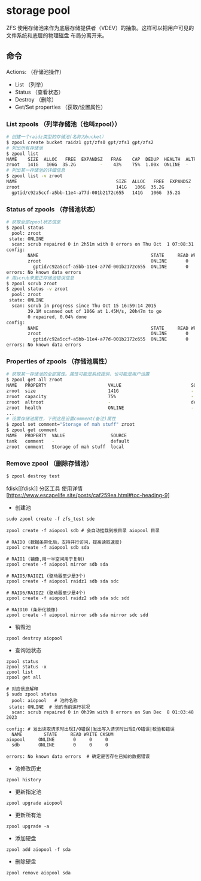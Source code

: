 # storage pool 

ZFS 使用存储池来作为底层存储提供者（VDEV）的抽象。这样可以把用户可见的文件系统和底层的物理磁盘
布局分离开来。

## 命令

Actions: （存储池操作） 
* List   （列举）
* Status （查看状态）
* Destroy （删除）
* Get/Set properties （获取/设置属性）

### List zpools （列举存储池（也叫zpool））

```bash
# 创建一个raidz类型的存储池(名称为bucket）
$ zpool create bucket raidz1 gpt/zfs0 gpt/zfs1 gpt/zfs2
# 列出所有存储池
$ zpool list
NAME    SIZE  ALLOC   FREE  EXPANDSZ   FRAG    CAP  DEDUP  HEALTH  ALTROOT
zroot   141G   106G  35.2G         -    43%    75%  1.00x  ONLINE  -
# 列出某一存储池的详细信息
$ zpool list -v zroot
NAME                                     SIZE  ALLOC   FREE  EXPANDSZ   FRAG    CAP  DEDUP HEALTH  ALTROOT
zroot                                    141G   106G  35.2G         -    43%    75%  1.00x ONLINE  -
  gptid/c92a5ccf-a5bb-11e4-a77d-001b2172c655   141G   106G  35.2G         -    43%    75%
```

### Status of zpools （存储池状态）

```bash
# 获取全部zpool状态信息
$ zpool status
  pool: zroot
 state: ONLINE
  scan: scrub repaired 0 in 2h51m with 0 errors on Thu Oct  1 07:08:31 2015
config:
        NAME                                          STATE     READ WRITE CKSUM
        zroot                                         ONLINE       0     0     0
          gptid/c92a5ccf-a5bb-11e4-a77d-001b2172c655  ONLINE       0     0     0
errors: No known data errors
# 用scrub来更正存储池错误信息
$ zpool scrub zroot
$ zpool status -v zroot
  pool: zroot
 state: ONLINE
  scan: scrub in progress since Thu Oct 15 16:59:14 2015
        39.1M scanned out of 106G at 1.45M/s, 20h47m to go
        0 repaired, 0.04% done
config:
        NAME                                          STATE     READ WRITE CKSUM
        zroot                                         ONLINE       0     0     0
          gptid/c92a5ccf-a5bb-11e4-a77d-001b2172c655  ONLINE       0     0     0
errors: No known data errors
```

### Properties of zpools （存储池属性）

```bash
# 获取某一存储池的全部属性。属性可能是系统提供，也可能是用户设置
$ zpool get all zroot
NAME   PROPERTY                       VALUE                          SOURCE
zroot  size                           141G                           -
zroot  capacity                       75%                            -
zroot  altroot                        -                              default
zroot  health                         ONLINE                         -
...
# 设置存储池属性，下例这是设置comment(备注)属性
$ zpool set comment="Storage of mah stuff" zroot
$ zpool get comment
NAME   PROPERTY  VALUE                 SOURCE
tank   comment   -                     default
zroot  comment   Storage of mah stuff  local
```

### Remove zpool （删除存储池）

```bash
$ zpool destroy test
```


fdisk[[fdisk]] 分区工具
使用详情[https://www.escapelife.site/posts/caf259ea.html#toc-heading-9]

- 创建池
```shell
sudo zpool create -f zfs_test sde

zpool create -f aiopool sdb # 会自动挂载到根目录 aiopool 目录

# RAID0 (数据条带化后，支持并行访问，提高读取速度)
zpool create -f aiopool sdb sda

# RAIO1 (镜像,用一半空间用于复制)
zpool create -f aiopool mirror sdb sda

# RAIO5/RAIOZ1 (驱动器至少是3个)
zpool create -f aiopool raidz1 sdb sda sdc

# RAID6/RAIDZ2 (驱动器至少是4个)
zpool create -f aiopool raidz2 sdb sda sdc sdd

# RAID10 (条带化镜像)
zpool create -f aiopool mirror sdb sda mirror sdc sdd
```

- 销毁池
```shell
zpool destroy aiopool
```

- 查询池状态
```shell
zpool status
zpool status -x
zpool list
zpool get all

# 对应信息解释
$ sudo zpool status
  pool: aiopool   # 池的名称
 state: ONLINE  # 池的当前运行状况
  scan: scrub repaired 0 in 0h39m with 0 errors on Sun Dec  8 01:03:48 2023

config: # 发出读取请求时出现I/O错误|发出写入请求时出现I/O错误|校验和错误
  NAME        STATE     READ WRITE CKSUM
aiopool     ONLINE       0     0     0
  sdb       ONLINE       0     0     0

errors: No known data errors  # 确定是否存在已知的数据错误
```

- 池修改历史
```shell
zpool history
```

- 更新指定池
```shell
zpool upgrade aiopool
```

- 更新所有池
```shell
zpool upgrade -a
```

- 添加硬盘
```shell
zpool add aiopool -f sda
```

- 删除硬盘
```shell
zpool remove aiopool sda
```

